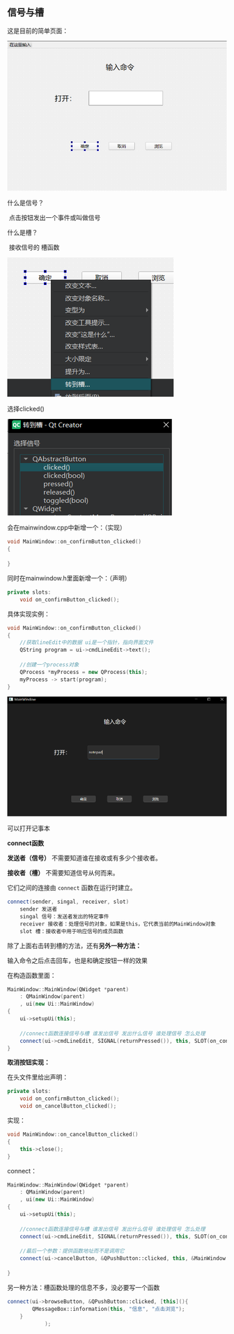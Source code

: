## 信号与槽

这是目前的简单页面：

<img src="assets/image-20250530134450658.png" alt="image-20250530134450658" style="zoom: 67%;" />

什么是信号？

​	点击按钮发出一个事件或叫做信号

什么是槽？

​	接收信号的 槽函数



![image-20250530134601722](assets/image-20250530134601722.png)

选择clicked()

![image-20250530134628430](assets/image-20250530134628430.png)

会在mainwindow.cpp中新增一个：（实现）

```cpp
void MainWindow::on_confirmButton_clicked()
{
    
}

```

同时在mainwindow.h里面新增一个：（声明）

```cpp
private slots:
    void on_confirmButton_clicked();
```



具体实现实例：

```cpp
void MainWindow::on_confirmButton_clicked()
{
    //获取lineEdit中的数据 ui是一个指针，指向界面文件
    QString program = ui->cmdLineEdit->text();

    //创建一个process对象
    QProcess *myProcess = new QProcess(this);
    myProcess -> start(program);
}

```

<img src="assets/image-20250530135834094.png" alt="image-20250530135834094" style="zoom:67%;" />

可以打开记事本



**connect函数**

**发送者（信号）** 不需要知道谁在接收或有多少个接收者。

**接收者（槽）** 不需要知道信号从何而来。

它们之间的连接由 `connect` 函数在运行时建立。

```cpp
connect(sender, singal, receiver, slot)
    sender 发送者
    singal 信号：发送者发出的特定事件
    receiver 接收者：处理信号的对象，如果是this，它代表当前的MainWindow对象
    slot 槽：接收者中用于响应信号的成员函数
```

除了上面右击转到槽的方法，还有**另外一种方法：**

输入命令之后点击回车，也是和确定按钮一样的效果

在构造函数里面：

```cpp
MainWindow::MainWindow(QWidget *parent)
    : QMainWindow(parent)
    , ui(new Ui::MainWindow)
{
    ui->setupUi(this);
    
    //connect函数连接信号与槽 谁发出信号 发出什么信号 谁处理信号 怎么处理
    connect(ui->cmdLineEdit, SIGNAL(returnPressed()), this, SLOT(on_confirmButton_clicked()));
}
```

**取消按钮实现：**

在头文件里给出声明：

```cpp
private slots:
    void on_confirmButton_clicked();
    void on_cancelButton_clicked();
```

实现：

```cpp
void MainWindow::on_cancelButton_clicked()
{
    this->close();
}
```

connect：

```cpp
MainWindow::MainWindow(QWidget *parent)
    : QMainWindow(parent)
    , ui(new Ui::MainWindow)
{
    ui->setupUi(this);

    //connect函数连接信号与槽 谁发出信号 发出什么信号 谁处理信号 怎么处理
    connect(ui->cmdLineEdit, SIGNAL(returnPressed()), this, SLOT(on_confirmButton_clicked()));

    //最后一个参数：提供函数地址而不是调用它
    connect(ui->cancelButton, &QPushButton::clicked, this, &MainWindow::on_cancelButton_clicked);

}

```



另一种方法：槽函数处理的信息不多，没必要写一个函数

```cpp
connect(ui->browseButton, &QPushButton::clicked, [this](){
        QMessageBox::information(this, "信息", "点击浏览");
    }
            );

```

